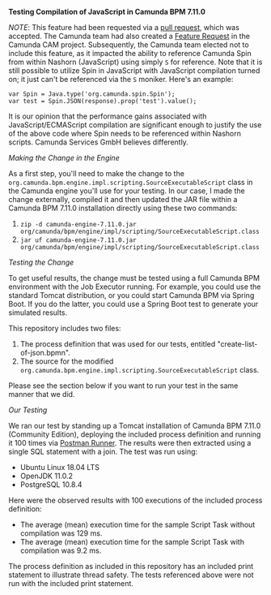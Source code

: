 **Testing Compilation of JavaScript in Camunda BPM 7.11.0**

*NOTE*: This feature had been requested via a [pull request](https://github.com/camunda/camunda-bpm-platform/pull/360), which was accepted. The Camunda team had also created a [Feature Request](https://app.camunda.com/jira/browse/CAM-10506) in the Camunda CAM project. Subsequently, the Camunda team elected not to include this feature, as it impacted the ability to reference Camunda Spin from within Nashorn (JavaScript) using simply `S` for reference. Note that it is still possible to utilize Spin in JavaScript with JavaScript compilation turned on; it just can't be referenced via the `S` moniker. Here's an example:

```
var Spin = Java.type('org.camunda.spin.Spin');
var test = Spin.JSON(response).prop('test').value();
```

It is our opinion that the performance gains associated with JavaScript/ECMAScript compilation are significant enough to justify the use of the above code where Spin needs to be referenced within Nashorn scripts. Camunda Services GmbH believes differently.

*Making the Change in the Engine*

As a first step, you'll need to make the change to the `org.camunda.bpm.engine.impl.scripting.SourceExecutableScript` class in the Camunda engine you'll use for your testing. In our case, I made the change externally, compiled it and then updated the JAR file within a Camunda BPM 7.11.0 installation directly using these two commands:

1. `zip -d camunda-engine-7.11.0.jar org/camunda/bpm/engine/impl/scripting/SourceExecutableScript.class`
2. `jar uf camunda-engine-7.11.0.jar org/camunda/bpm/engine/impl/scripting/SourceExecutableScript.class`

*Testing the Change*

To get useful results, the change must be tested using a full Camunda BPM environment with the Job Executor running. For example, you could use the standard Tomcat distribution, or you could start Camunda BPM via Spring Boot. If you do the latter, you could use a Spring Boot test to generate your simulated results.

This repository includes two files:

1. The process definition that was used for our tests, entitled "create-list-of-json.bpmn".
2. The source for the modified `org.camunda.bpm.engine.impl.scripting.SourceExecutableScript` class.

Please see the section below if you want to run your test in the same manner that we did.

*Our Testing*

We ran our test by standing up a Tomcat installation of Camunda BPM 7.11.0 (Community Edition), deploying the included process definition and running it 100 times via [Postman Runner](https://learning.getpostman.com/docs/postman/collection_runs/starting_a_collection_run/). The results were then extracted using a single SQL statement with a join. The test was run using:

- Ubuntu Linux 18.04 LTS
- OpenJDK 11.0.2
- PostgreSQL 10.8.4

Here were the observed results with 100 executions of the included process definition:

- The average (mean) execution time for the sample Script Task without compilation was 129 ms.
- The average (mean) execution time for the sample Script Task with compilation was 9.2 ms.

The process definition as included in this repository has an included print statement to illustrate thread safety. The tests referenced above were not run with the included print statement.
